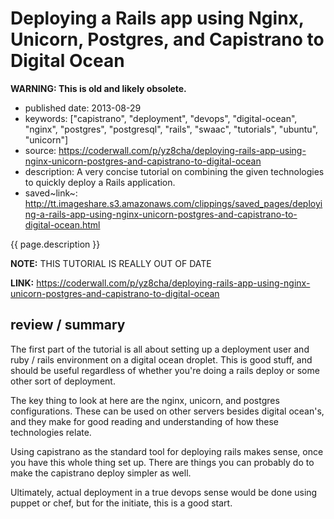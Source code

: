 Deploying a Rails app using Nginx, Unicorn, Postgres, and Capistrano to Digital Ocean
=====================================================================================

**WARNING: This is old and likely obsolete.**

-   published date: 2013-08-29
-   keywords: \[\"capistrano\", \"deployment\", \"devops\", \"digital-ocean\", \"nginx\", \"postgres\", \"postgresql\", \"rails\", \"swaac\", \"tutorials\", \"ubuntu\", \"unicorn\"\]
-   source: <https://coderwall.com/p/yz8cha/deploying-rails-app-using-nginx-unicorn-postgres-and-capistrano-to-digital-ocean>
-   description: A very concise tutorial on combining the given technologies to quickly deploy a Rails application.
-   saved~link~: <http://tt.imageshare.s3.amazonaws.com/clippings/saved_pages/deploying-a-rails-app-using-nginx-unicorn-postgres-and-capistrano-to-digital-ocean.html>

{{ page.description }}

**NOTE:** THIS TUTORIAL IS REALLY OUT OF DATE

**LINK:** <https://coderwall.com/p/yz8cha/deploying-rails-app-using-nginx-unicorn-postgres-and-capistrano-to-digital-ocean>

review / summary
----------------

The first part of the tutorial is all about setting up a deployment user and ruby / rails environment on a digital ocean droplet. This is good stuff, and should be useful regardless of whether you\'re doing a rails deploy or some other sort of deployment.

The key thing to look at here are the nginx, unicorn, and postgres configurations. These can be used on other servers besides digital ocean\'s, and they make for good reading and understanding of how these technologies relate.

Using capistrano as the standard tool for deploying rails makes sense, once you have this whole thing set up. There are things you can probably do to make the capistrano deploy simpler as well.

Ultimately, actual deployment in a true devops sense would be done using puppet or chef, but for the initiate, this is a good start.
